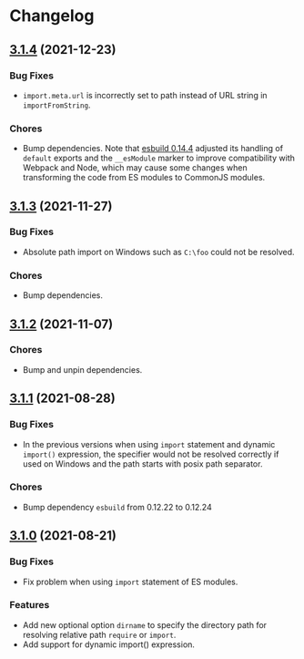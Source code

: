 # Changelog

## [3.1.4](https://github.com/exuanbo/module-from-string/compare/v3.1.3...v3.1.4) (2021-12-23)

### Bug Fixes

- `import.meta.url` is incorrectly set to path instead of URL string in `importFromString`.

### Chores

- Bump dependencies. Note that [esbuild 0.14.4](https://github.com/evanw/esbuild/releases/tag/v0.14.4) adjusted its handling of `default` exports and the `__esModule` marker to improve compatibility with Webpack and Node, which may cause some changes when transforming the code from ES modules to CommonJS modules.

## [3.1.3](https://github.com/exuanbo/module-from-string/compare/v3.1.2...v3.1.3) (2021-11-27)

### Bug Fixes

- Absolute path import on Windows such as `C:\foo` could not be resolved.

### Chores

- Bump dependencies.

## [3.1.2](https://github.com/exuanbo/module-from-string/compare/v3.1.1...v3.1.2) (2021-11-07)

### Chores

- Bump and unpin dependencies.

## [3.1.1](https://github.com/exuanbo/module-from-string/compare/v3.1.0...v3.1.1) (2021-08-28)

### Bug Fixes

- In the previous versions when using `import` statement and dynamic `import()` expression, the specifier would not be resolved correctly if used on Windows and the path starts with posix path separator.

### Chores

- Bump dependency `esbuild` from 0.12.22 to 0.12.24

## [3.1.0](https://github.com/exuanbo/module-from-string/compare/v3.0.1...v3.1.0) (2021-08-21)

### Bug Fixes

- Fix problem when using `import` statement of ES modules.

### Features

- Add new optional option `dirname` to specify the directory path for resolving relative path `require` or `import`.
- Add support for dynamic import() expression.
